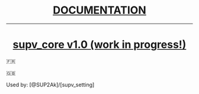 <h1 align='center'><u><b><a href='https://sup2ak.github.io/docs/category/supv_core'> DOCUMENTATION </a></b></u></h1>

---------

<h1 align="center"><u><b>supv_core v1.0 (work in progress!)</b></u></h1>

:fr:

:uk:

Used by: [@SUP2Ak]/[supv_setting]
